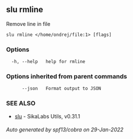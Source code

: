 ## slu rmline

Remove line in file

```
slu rmline </home/ondrej/file:1> [flags]
```

### Options

```
  -h, --help   help for rmline
```

### Options inherited from parent commands

```
      --json   Format output to JSON
```

### SEE ALSO

* [slu](slu.md)	 - SikaLabs Utils, v0.31.1

###### Auto generated by spf13/cobra on 29-Jan-2022
